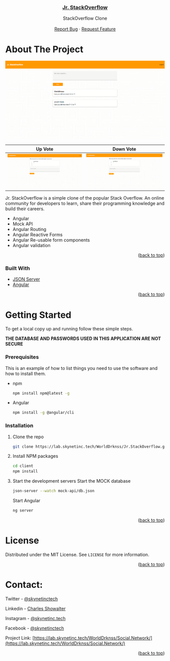<div id="top"></div>

<!-- PROJECT LOGO -->
<br />
<div align="center">

<a href="https://lab.skynetinc.tech/WorldDrknss/Jr.StackOverflow"><h3 align="center">Jr. StackOverflow</h3></a>

  <p align="center">
    StackOverflow Clone
    <br />
    <br />
    <a href="https://lab.skynetinc.tech/WorldDrknss/Jr.StackOverflow/issues">Report Bug</a>
    ·
    <a href="https://lab.skynetinc.tech/WorldDrknss/Jr.StackOverflow/issues">Request Feature</a>
  </p>
</div>

<!-- ABOUT THE PROJECT -->
# About The Project

[![Product Name Screen Shot][product-screenshot]](https://lab.skynetinc.tech/WorldDrknss/Jr.StackOverflow)

| Up Vote      | Down Vote |
| ----------- | ----------- |
| ![Up Vote](images/upvote.png) | ![Down Vote](images/downvote.png)     |

Jr. StackOverflow is a simple clone of the popular Stack Overflow. An online community for developers to learn, share their programming knowledge and build their careers.

* Angular
* Mock API
* Angular Routing
* Angular Reactive Forms
* Angular Re-usable form components
* Angular validation

<p align="right">(<a href="#top">back to top</a>)</p>



### Built With

* [JSON Server](https://www.npmjs.com/package/json-server)
* [Angular](https://angular.io/)

<p align="right">(<a href="#top">back to top</a>)</p>



<!-- GETTING STARTED -->
# Getting Started

To get a local copy up and running follow these simple steps.

**THE DATABASE AND PASSWORDS USED IN THIS APPLICATION ARE NOT SECURE**

### Prerequisites

This is an example of how to list things you need to use the software and how to install them.

* npm
  ```sh
  npm install npm@latest -g
  ```
* Angular
  ```sh
  npm install -g @angular/cli
  ```

### Installation

1. Clone the repo
   ```sh
   git clone https://lab.skynetinc.tech/WorldDrknss/Jr.StackOverflow.git
   ```
2. Install NPM packages
   ```sh
   cd client
   npm install
   ```
3.  Start the development servers
    Start the MOCK database
    ```sh
    json-server --watch mock-api/db.json
    ```
    Start Angular
    ```sh
    ng server
    ```

<p align="right">(<a href="#top">back to top</a>)</p>

<!-- LICENSE -->
# License

Distributed under the MIT License. See `LICENSE` for more information.

<p align="right">(<a href="#top">back to top</a>)</p>



<!-- CONTACT -->
# Contact:

Twitter - [@skynetinctech](https://twitter.com/skynetinctech)

Linkedin - [Charles Showalter](https://linkedin.com/in/charles-showalter)

Instagram - [@skynetinc.tech](https://twitter.com/skynetinc.tech)

Facebook - [@skynetinctech](https://facebook.com/skynetinctech)

Project Link: [https://lab.skynetinc.tech/WorldDrknss/Social.Network/](https://lab.skynetinc.tech/WorldDrknss/Social.Network/)

<p align="right">(<a href="#top">back to top</a>)</p>


<!-- MARKDOWN LINKS & IMAGES -->
<!-- https://www.markdownguide.org/basic-syntax/#reference-style-links -->
[twitter-shield]: https://img.shields.io/twitter/follow/skynetinctech?style=for-the-badge
[twitter-url]: https://twitter.com/skynetinctech
[linkedin-shield]: https://img.shields.io/badge/-LinkedIn-black.svg?style=for-the-badge&logo=linkedin&colorB=555
[linkedin-url]: https://linkedin.com/company/skynetinc
[product-screenshot]: images/home.png